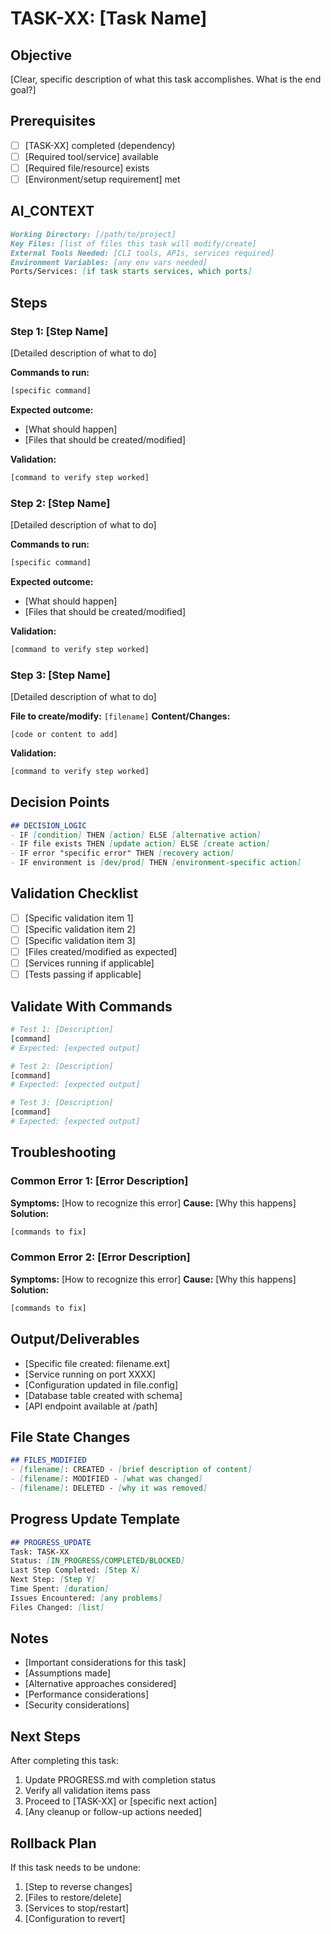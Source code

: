# TASK-XX: [Task Name]

## Objective
[Clear, specific description of what this task accomplishes. What is the end goal?]

## Prerequisites
- [ ] [TASK-XX] completed (dependency)
- [ ] [Required tool/service] available
- [ ] [Required file/resource] exists
- [ ] [Environment/setup requirement] met

## AI_CONTEXT
```markdown
Working Directory: [/path/to/project]
Key Files: [list of files this task will modify/create]
External Tools Needed: [CLI tools, APIs, services required]
Environment Variables: [any env vars needed]
Ports/Services: [if task starts services, which ports]
```

## Steps

### Step 1: [Step Name]
[Detailed description of what to do]

**Commands to run:**
```bash
[specific command]
```

**Expected outcome:**
- [What should happen]
- [Files that should be created/modified]

**Validation:**
```bash
[command to verify step worked]
```

### Step 2: [Step Name]
[Detailed description of what to do]

**Commands to run:**
```bash
[specific command]
```

**Expected outcome:**
- [What should happen]
- [Files that should be created/modified]

**Validation:**
```bash
[command to verify step worked]
```

### Step 3: [Step Name]
[Detailed description of what to do]

**File to create/modify:** `[filename]`
**Content/Changes:**
```[language]
[code or content to add]
```

**Validation:**
```bash
[command to verify step worked]
```

## Decision Points
```markdown
## DECISION_LOGIC
- IF [condition] THEN [action] ELSE [alternative action]
- IF file exists THEN [update action] ELSE [create action]
- IF error "specific error" THEN [recovery action]
- IF environment is [dev/prod] THEN [environment-specific action]
```

## Validation Checklist
- [ ] [Specific validation item 1]
- [ ] [Specific validation item 2]
- [ ] [Specific validation item 3]
- [ ] [Files created/modified as expected]
- [ ] [Services running if applicable]
- [ ] [Tests passing if applicable]

## Validate With Commands
```bash
# Test 1: [Description]
[command]
# Expected: [expected output]

# Test 2: [Description]
[command]
# Expected: [expected output]

# Test 3: [Description]
[command]
# Expected: [expected output]
```

## Troubleshooting

### Common Error 1: [Error Description]
**Symptoms:** [How to recognize this error]
**Cause:** [Why this happens]
**Solution:**
```bash
[commands to fix]
```

### Common Error 2: [Error Description]
**Symptoms:** [How to recognize this error]
**Cause:** [Why this happens]
**Solution:**
```bash
[commands to fix]
```

## Output/Deliverables
- [Specific file created: filename.ext]
- [Service running on port XXXX]
- [Configuration updated in file.config]
- [Database table created with schema]
- [API endpoint available at /path]

## File State Changes
```markdown
## FILES_MODIFIED
- [filename]: CREATED - [brief description of content]
- [filename]: MODIFIED - [what was changed]
- [filename]: DELETED - [why it was removed]
```

## Progress Update Template
```markdown
## PROGRESS_UPDATE
Task: TASK-XX
Status: [IN_PROGRESS/COMPLETED/BLOCKED]
Last Step Completed: [Step X]
Next Step: [Step Y]
Time Spent: [duration]
Issues Encountered: [any problems]
Files Changed: [list]
```

## Notes
- [Important considerations for this task]
- [Assumptions made]
- [Alternative approaches considered]
- [Performance considerations]
- [Security considerations]

## Next Steps
After completing this task:
1. Update PROGRESS.md with completion status
2. Verify all validation items pass
3. Proceed to [TASK-XX] or [specific next action]
4. [Any cleanup or follow-up actions needed]

## Rollback Plan
If this task needs to be undone:
1. [Step to reverse changes]
2. [Files to restore/delete]
3. [Services to stop/restart]
4. [Configuration to revert]

